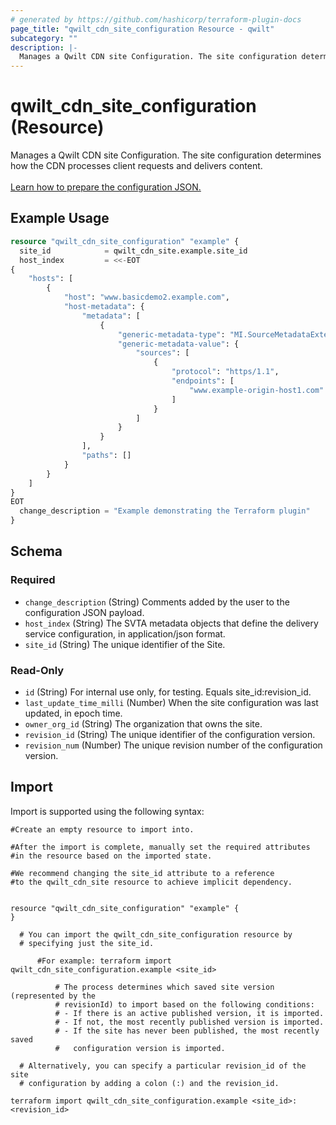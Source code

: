 ```yaml
---
# generated by https://github.com/hashicorp/terraform-plugin-docs
page_title: "qwilt_cdn_site_configuration Resource - qwilt"
subcategory: ""
description: |-
  Manages a Qwilt CDN site Configuration. The site configuration determines how the CDN processes client requests and delivers content.Learn how to prepare the configuration JSON. https://docs.qwilt.com/docs/terraform-user-guide#site-configuration-json
---
```


# qwilt_cdn_site_configuration (Resource)

Manages a Qwilt CDN site Configuration. The site configuration determines how the CDN processes client requests and delivers content.<br><br>[Learn how to prepare the configuration JSON.](https://docs.qwilt.com/docs/terraform-user-guide#site-configuration-json)

## Example Usage

```terraform
resource "qwilt_cdn_site_configuration" "example" {
  site_id            = qwilt_cdn_site.example.site_id
  host_index         = <<-EOT
{
	"hosts": [
		{
			"host": "www.basicdemo2.example.com",
			"host-metadata": {
				"metadata": [
					{
						"generic-metadata-type": "MI.SourceMetadataExtended",
						"generic-metadata-value": {
							"sources": [
								{
									"protocol": "https/1.1",
									"endpoints": [
										"www.example-origin-host1.com"
									]
								}
							]
						}
					}
				],
				"paths": []
			}
		}
	]
}
EOT
  change_description = "Example demonstrating the Terraform plugin"
}
```

<!-- schema generated by tfplugindocs -->
## Schema

### Required

- `change_description` (String) Comments added by the user to the configuration JSON payload.
- `host_index` (String) The SVTA metadata objects that define the delivery service configuration, in application/json format.
- `site_id` (String) The unique identifier of the Site.

### Read-Only

- `id` (String) For internal use only, for testing. Equals site_id:revision_id.
- `last_update_time_milli` (Number) When the site configuration was last updated, in epoch time.
- `owner_org_id` (String) The organization that owns the site.
- `revision_id` (String) The unique identifier of the configuration version.
- `revision_num` (Number) The unique revision number of the configuration version.

## Import

Import is supported using the following syntax:

```shell
#Create an empty resource to import into.

#After the import is complete, manually set the required attributes 
#in the resource based on the imported state.

#We recommend changing the site_id attribute to a reference 
#to the qwilt_cdn_site resource to achieve implicit dependency.


resource "qwilt_cdn_site_configuration" "example" {
}

  # You can import the qwilt_cdn_site_configuration resource by 
  # specifying just the site_id. 

      #For example: terraform import qwilt_cdn_site_configuration.example <site_id>
    
          # The process determines which saved site version (represented by the 
          # revisionId) to import based on the following conditions: 
          # - If there is an active published version, it is imported.
          # - If not, the most recently published version is imported. 
          # - If the site has never been published, the most recently saved 
          #   configuration version is imported.

  # Alternatively, you can specify a particular revision_id of the site 
  # configuration by adding a colon (:) and the revision_id.

terraform import qwilt_cdn_site_configuration.example <site_id>:<revision_id>
```
